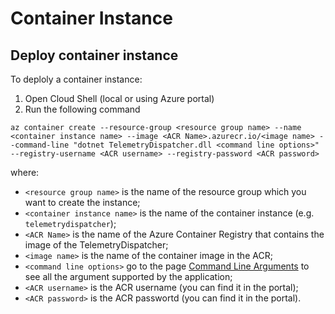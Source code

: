 ﻿# Container Instance

## Deploy container instance

To deploly a container instance:

1. Open Cloud Shell (local or using Azure portal) 
2. Run the following command

`az container create --resource-group <resource group name> --name <container instance name> --image <ACR Name>.azurecr.io/<image name> --command-line "dotnet TelemetryDispatcher.dll <command line options>" --registry-username <ACR username> --registry-password <ACR password>`

where:

- `<resource group name>` is the name of the resource group which you want to create the instance; 
- `<container instance name>` is the name of the container instance (e.g. `telemetrydispatcher`);
- `<ACR Name>` is the name of the Azure Container Registry that contains the image of the TelemetryDispatcher;
- `<image name>` is the name of the container image in the ACR;
- `<command line options>` go to the page [Command Line Arguments](CommandLineArguments.md) to see all the argument supported by the application;
- `<ACR username>` is the ACR username (you can find it in the portal);
- `<ACR password>` is the ACR passwortd (you can find it in the portal).



